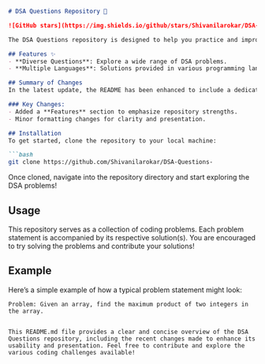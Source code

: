 ```markdown
# DSA Questions Repository 🤖

![GitHub stars](https://img.shields.io/github/stars/Shivanilarokar/DSA-Questions-.svg?style=social) ![GitHub forks](https://img.shields.io/github/forks/Shivanilarokar/DSA-Questions-.svg?style=social)

The DSA Questions repository is designed to help you practice and improve your coding skills through a comprehensive collection of Data Structures and Algorithms (DSA) problems.

## Features ✨
- **Diverse Questions**: Explore a wide range of DSA problems.
- **Multiple Languages**: Solutions provided in various programming languages.

## Summary of Changes
In the latest update, the README has been enhanced to include a dedicated **Features** section, highlighting the core advantages of the repository. Minor formatting adjustments were also made for improved readability.

### Key Changes:
- Added a **Features** section to emphasize repository strengths.
- Minor formatting changes for clarity and presentation.

## Installation
To get started, clone the repository to your local machine:

```bash
git clone https://github.com/Shivanilarokar/DSA-Questions-
```

Once cloned, navigate into the repository directory and start exploring the DSA problems!

## Usage
This repository serves as a collection of coding problems. Each problem statement is accompanied by its respective solution(s). You are encouraged to try solving the problems and contribute your solutions!

## Example
Here’s a simple example of how a typical problem statement might look:
```plaintext
Problem: Given an array, find the maximum product of two integers in the array.
```
```

This README.md file provides a clear and concise overview of the DSA Questions repository, including the recent changes made to enhance its usability and presentation. Feel free to contribute and explore the various coding challenges available!
```